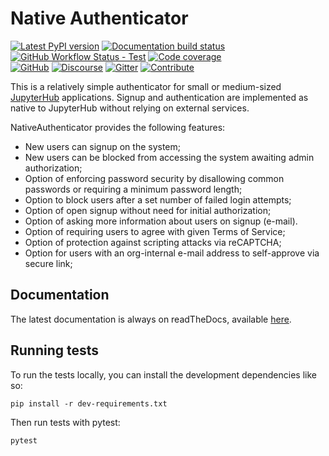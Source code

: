# Native Authenticator

[![Latest PyPI version](https://img.shields.io/pypi/v/jupyterhub-nativeauthenticator?logo=pypi&logoColor=white)](https://pypi.python.org/pypi/jupyterhub-nativeauthenticator)
[![Documentation build status](https://img.shields.io/readthedocs/native-authenticator?logo=read-the-docs&logoColor=white)](https://native-authenticator.readthedocs.org/en/latest/)
[![GitHub Workflow Status - Test](https://img.shields.io/github/workflow/status/jupyterhub/nativeauthenticator/Test?logo=github&label=tests)](https://github.com/jupyterhub/nativeauthenticator/actions)
[![Code coverage](https://img.shields.io/codecov/c/github/jupyterhub/nativeauthenticator.svg)](https://codecov.io/github/jupyterhub/nativeauthenticator)
<br>
[![GitHub](https://img.shields.io/badge/issue_tracking-github-blue?logo=github)](https://github.com/jupyterhub/nativeauthenticator/issues)
[![Discourse](https://img.shields.io/badge/help_forum-discourse-blue?logo=discourse)](https://discourse.jupyter.org/c/jupyterhub)
[![Gitter](https://img.shields.io/badge/social_chat-gitter-blue?logo=gitter)](https://gitter.im/jupyterhub/jupyterhub)
[![Contribute](https://img.shields.io/badge/I_want_to_contribute!-grey?logo=jupyter)](https://github.com/jupyterhub/nativeauthenticator/blob/master/CONTRIBUTING.md)

This is a relatively simple authenticator for small or medium-sized [JupyterHub](http://github.com/jupyter/jupyterhub/) applications. Signup and authentication are implemented as native to JupyterHub without relying on external services.

NativeAuthenticator provides the following features:

- New users can signup on the system;
- New users can be blocked from accessing the system awaiting admin authorization;
- Option of enforcing password security by disallowing common passwords or requiring a minimum password length;
- Option to block users after a set number of failed login attempts;
- Option of open signup without need for initial authorization;
- Option of asking more information about users on signup (e-mail).
- Option of requiring users to agree with given Terms of Service;
- Option of protection against scripting attacks via reCAPTCHA;
- Option for users with an org-internal e-mail address to self-approve via secure link;

## Documentation

The latest documentation is always on readTheDocs, available [here](https://native-authenticator.readthedocs.io).

## Running tests

To run the tests locally, you can install the development dependencies like so:

```shell
pip install -r dev-requirements.txt
```

Then run tests with pytest:

```
pytest
```
